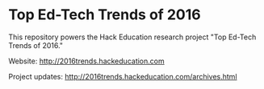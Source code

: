 Top Ed-Tech Trends of 2016
========

This repository powers the Hack Education research project "Top Ed-Tech Trends of 2016."

Website: http://2016trends.hackeducation.com

Project updates: http://2016trends.hackeducation.com/archives.html
